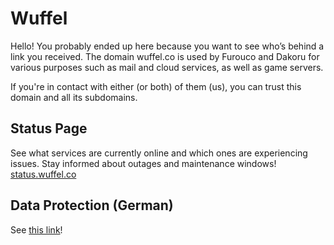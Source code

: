 # Wuffel
Hello! You probably ended up here because you want to see who’s behind a link you received. The domain wuffel.co is used by Furouco and Dakoru for various purposes such as mail and cloud services, as well as game servers.

If you're in contact with either (or both) of them (us), you can trust this domain and all its subdomains.

## Status Page
See what services are currently online and which ones are experiencing issues. Stay informed about outages and maintenance windows!
[status.wuffel.co](https://status.wuffel.co)

## Data Protection (German)
See [this link](https://wuffel.co/datenschutz)!